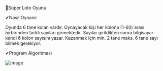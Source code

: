 🎲Süper Loto Oyunu


✔Nasıl Oynanır

Oyunda 6 tane kolan vardır. Oynayacak kişi her kolona (1-60) arası birbirinden farklı sayıları girmektedir. Sayılar girildikten sonra bilgisayar kendi 6 kolon sayısını yazar. Kazanmak için min. 2 tane maks. 6 tane sayı bilmek gerekiyor.


✔Program Algoritması


![image](https://github.com/user-attachments/assets/1b099efb-23c1-491d-b0b3-5310f90243d3)
